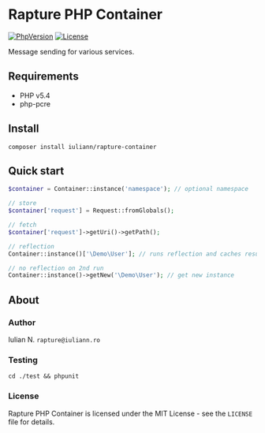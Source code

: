 # Rapture PHP Container

[![PhpVersion](https://img.shields.io/badge/php-5.4-orange.svg?style=flat-square)](#)
[![License](https://img.shields.io/badge/license-MIT-blue.svg?style=flat-square)](#)

Message sending for various services.

## Requirements

- PHP v5.4
- php-pcre

## Install

```
composer install iuliann/rapture-container
```

## Quick start

```php
$container = Container::instance('namespace'); // optional namespace

// store
$container['request'] = Request::fromGlobals();

// fetch
$container['request']->getUri()->getPath();

// reflection
Container::instance()['\Demo\User']; // runs reflection and caches result

// no reflection on 2nd run
Container::instance()->getNew('\Demo\User'); // get new instance
```

## About

### Author

Iulian N. `rapture@iuliann.ro`

### Testing

```
cd ./test && phpunit
```

### License

Rapture PHP Container is licensed under the MIT License - see the `LICENSE` file for details.
